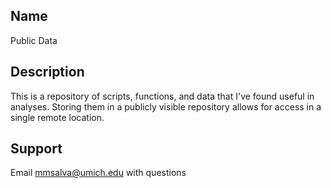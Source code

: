 ## Name
Public Data

## Description
This is a repository of scripts, functions, and data that I've found useful in analyses. Storing them in a publicly visible repository allows for access in a single remote location.

## Support
Email [mmsalva@umich.edu](mailto:mmsalva@umich.edu) with questions
